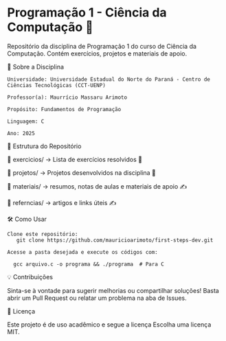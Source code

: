 # Programação 1 - Ciência da Computação 🎯

 Repositório da disciplina de Programação 1 do curso de Ciência da Computação. Contém exercícios, projetos e materiais de apoio.

📌 Sobre a Disciplina

    Universidade: Universidade Estadual do Norte do Paraná - Centro de Ciências Tecnológicas (CCT-UENP)

    Professor(a): Maurrício Massaru Arimoto

    Propósito: Fundamentos de Programação
    
    Linguagem: C

    Ano: 2025

📁 Estrutura do Repositório

  📂 exercicios/ → Lista de exercícios resolvidos 📜
  
  📂 projetos/ → Projetos desenvolvidos na disciplina 🚀
  
  📂 materiais/ → resumos, notas de aulas e materiais de apoio ✍️
  
  📂 referncias/ → artigos e links úteis  ✍️

🛠 Como Usar
  
    Clone este repositório:
       git clone https://github.com/mauricioarimoto/first-steps-dev.git

    Acesse a pasta desejada e execute os códigos com:

      gcc arquivo.c -o programa && ./programa  # Para C  
      

💡 Contribuições

  Sinta-se à vontade para sugerir melhorias ou compartilhar soluções! Basta abrir um Pull Request ou relatar um problema na aba de Issues.

📄 Licença

  Este projeto é de uso acadêmico e segue a licença Escolha uma licença MIT.
